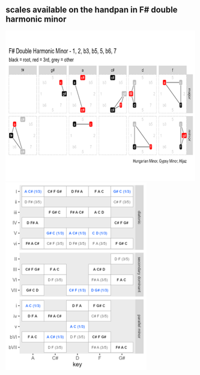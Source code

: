 ## scales available on the handpan in F# double harmonic minor

<img src="output/drum-diagram.png" height = 400>

<img src="output/available-scales.png" height = 500>

